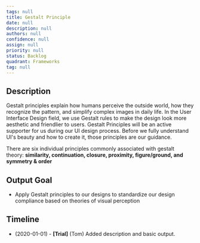 ```yaml
---
tags: null
title: Gestalt Principle
date: null
description: null
authors: null
confidence: null
assign: null
priority: null
status: Backlog
quadrant: Frameworks
tag: null
---
```


## Description
Gestalt principles explain how humans perceive the outside world, how they recognize the pattern, and simplify complex images in daily life. In the User Interface Design field, we use Gestalt rules to make the design look more aesthetic and friendlier to users. Gestalt Principles will be an active supporter for us during our UI design process. Before we fully understand UI's beauty and how to create it, those principles are our guidance.

There are six individual principles commonly associated with gestalt theory: **similarity, continuation, closure, proximity, figure/ground, and symmetry & order**

## Output Goal
* Apply Gestalt principles to our designs to standardize our design compliance based on theories of visual perception

## Timeline
* (2020-01-01) - **[Trial]** (Tom) Added description and basic output.